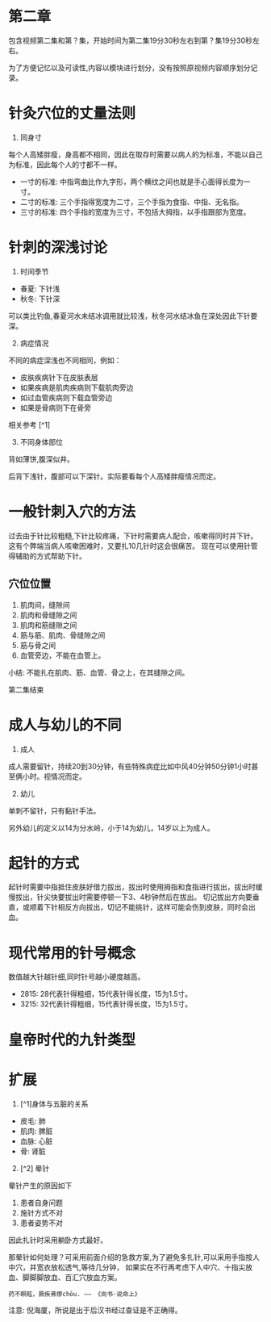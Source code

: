 # 第二章

包含视频第二集和第？集，开始时间为第二集19分30秒左右到第？集19分30秒左右。

为了方便记忆以及可读性,内容以模块进行划分，没有按照原视频内容顺序划分记录。

# 针灸穴位的丈量法则

1. 同身寸

每个人高矮胖瘦，身高都不相同，因此在取存时需要以病人的为标准，不能以自己为标准，因此每个人的寸都不一样。

- 一寸的标准: 中指弯曲比作九字形，两个横纹之间也就是手心面得长度为一寸。
- 二寸的标准: 三个手指得宽度为二寸，三个手指为食指、中指、无名指。
- 三寸的标准: 四个手指的宽度为三寸，不包括大拇指，以手指跟部为宽度。

# 针刺的深浅讨论

1. 时间季节

- 春夏: 下针浅
- 秋冬: 下针深

可以类比钓鱼,春夏河水未结冰调用就比较浅，秋冬河水结冰鱼在深处因此下针要深。

2. 病症情况

不同的病症深浅也不同相同，例如：

- 皮肤疾病针下在皮肤表层
- 如果疾病是肌肉疾病则下载肌肉旁边
- 如过血管疾病则下载血管旁边
- 如果是骨病则下在骨旁

相关参考 [^1]

3. 不同身体部位

背如薄饼,腹深似井。

后背下浅针，腹部可以下深针。实际要看每个人高矮胖瘦情况而定。

# 一般针刺入穴的方法

过去由于针比较粗糙,下针比较疼痛，下针时需要病人配合，咳嗽得同时并下针。这有个弊端当病人咳嗽困难时，又要扎10几针时这会很痛苦。
现在可以使用针管得辅助的方式帮助下针。

## 穴位位置

1. 肌肉间，缝隙间
2. 肌肉和骨缝隙之间
3. 肌肉和筋缝隙之间
4. 筋与筋、肌肉、骨缝隙之间
5. 筋与骨之间
6. 血管旁边，不能在血管上。

小结: 不能扎在肌肉、筋、血管、骨之上，在其缝隙之间。

第二集结束

# 成人与幼儿的不同

1. 成人

成人需要留针，持续20到30分钟，有些特殊病症比如中风40分钟50分钟1小时甚至俩小时。视情况而定。

2. 幼儿

单刺不留针，只有黏针手法。

另外幼儿的定义以14为分水岭，小于14为幼儿，14岁以上为成人。

# 起针的方式

起针时需要中指抵住皮肤好借力拔出，拔出时使用拇指和食指进行拔出，拔出时缓慢拔出，针尖快要拔出时需要停顿一下3、4秒钟然后在拔出。
切记拔出方向要垂直，或顺着下针相反方向拔出，切记不能挑针，这样可能会伤到皮肤，同时会出血。

# 现代常用的针号概念

数值越大针越针细,同时针号越小硬度越高。

- 2815: 28代表针得粗细，15代表针得长度，15为1.5寸。
- 3215: 32代表针得粗细，15代表针得长度，15为1.5寸。

# 皇帝时代的九针类型

# 扩展

1. [^1]身体与五脏的关系

- 皮毛: 肺
- 肌肉: 脾脏
- 血脉: 心脏
- 骨: 肾脏

2. [^2] 晕针

晕针产生的原因如下

1. 患者自身问题
2. 施针方式不对
3. 患者姿势不对

因此扎针时采用躺卧方式最好。

那晕针如何处理？可采用前面介绍的急救方案,为了避免多扎针,可以采用手指按人中穴，并宽衣放松透气,等待几分钟，
如果实在不行再考虑下人中穴、十指尖放血、脚脚脚放血、百汇穴放血方案。

`药不瞑眩，厥疾弗瘳chōu. —— 《尚书·说命上》`

注意: 倪海厦，所说是出于后汉书经过查证是不正确得。